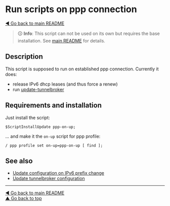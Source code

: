 Run scripts on ppp connection
=============================

[◀ Go back to main README](../README.md)

> 🛈 **Info**: This script can not be used on its own but requires the base
> installation. See [main README](../README.md) for details.

Description
-----------

This script is supposed to run on established ppp connection. Currently
it does:

* release IPv6 dhcp leases (and thus force a renew)
* run [update-tunnelbroker](update-tunnelbroker.md)

Requirements and installation
-----------------------------

Just install the script:

    $ScriptInstallUpdate ppp-on-up;

... and make it the `on-up` script for ppp profile:

    / ppp profile set on-up=ppp-on-up [ find ];

See also
--------

* [Update configuration on IPv6 prefix change](ipv6-update.md)
* [Update tunnelbroker configuration](update-tunnelbroker.md)

---
[◀ Go back to main README](../README.md)  
[▲ Go back to top](#top)
